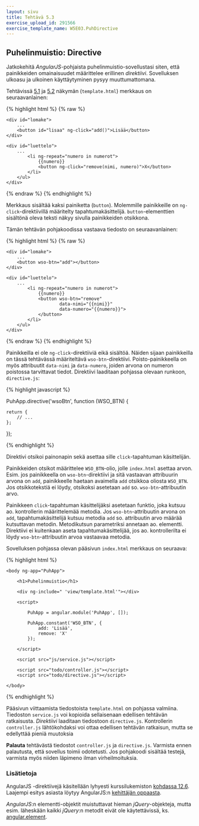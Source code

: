```yaml
---
layout: sivu
title: Tehtävä 5.3
exercise_upload_id: 291566
exercise_template_name: W5E03.PuhDirective
---
```


## Puhelinmuistio: Directive 

Jatkokehitä *AngularJS*-pohjaista puhelinmuistio-sovellustasi siten, että painikkeiden omainaisuudet määrittelee erillinen *direktiivi*. Sovelluksen ulkoasu ja ulkoinen käyttäytyminen pysyy muuttumattomana.

Tehtävissä [5.1](../tehtava51) ja [5.2](../tehtava52) näkymän (`template.html`) merkkaus on seuraavanlainen:

{% highlight html %}
{% raw %}

  <div ng-controller="PuhController">

    <div id="lomake">
        ...
        <button id="lisaa" ng-click="add()">Lisää</button>
    </div>
    
    <div id="luettelo">                
        ...
            <li ng-repeat="numero in numerot">
                {{numero}}
                <button ng-click="remove(nimi, numero)">X</button>
            </li>
        </ul>                
    </div>

  </div>

{% endraw %}
{% endhighlight %}


Merkkaus sisältää kaksi painiketta (`button`). Molemmille painikkeille on `ng-click`-direktiivillä määritelty tapahtumakäsittelijä. `button`-elementtien sisältönä oleva teksti näkyy sivulla painikkeiden otsikkona.

Tämän tehtävän pohjakoodissa vastaava tiedosto on seuraavanlainen:

{% highlight html %}
{% raw %}

  <div ng-controller="PuhController">

    <div id="lomake">
        ...
        <button wso-btn="add"></button>
    </div>

    <div id="luettelo">  
        ...              
            <li ng-repeat="numero in numerot">
                {{numero}}
                <button wso-btn="remove" 
                        data-nimi="{{nimi}}" 
                        data-numero="{{numero}}">                            
                </button>
            </li>
        </ul>
    </div>

  </div>

{% endraw %}
{% endhighlight %}

Painikkeilla ei ole `ng-click`-direktiiviä eikä sisältöä. Näiden sijaan painikkeilla on tässä tehtävässä määriteltävä `wso-btn`-direktiivi. Poisto-painikkeella on myös attribuutit `data-nimi` ja `data-numero`, joiden arvona on numeron poistossa tarvittavat tiedot. Direktiivi laaditaan pohjassa olevaan runkoon, `directive.js`:

{% highlight javascript %}

PuhApp.directive('wsoBtn', function (WSO_BTN) {

    return {        
        // ...                
    };
});

{% endhighlight %}

Direktivi otsikoi painonapin sekä asettaa sille `click`-tapahtuman käsittelijän. 

Painikkeiden otsikot määrittelee `WSO_BTN`-olio, jolle `index.html` asettaa arvon. Esim. jos painikkeella on `wso-btn`-direktiivi ja sitä vastaavan attribuurin arvona on `add`, painikkeelle haetaan avaimella `add` otsikkoa oliosta `WSO_BTN`. Jos otsikkotekstiä ei löydy, otsikoksi asetetaan `add` so. `wso-btn`-attribuutin arvo.

Painikkeen `click`-tapahtuman käsittelijäksi asetetaan funktio, joka kutsuu ao. kontrollerin määrittelemää metodia. Jos `wso-btn`-attribuutin arvona on `add`, tapahtumakäsittelijä kutsuu metodia `add` so. attribuutin arvo määrää kutsuttavan metodin. Metodikutsun parametriksi annetaan ao. elementti. Direktiivi ei kuitenkaan aseta tapahtumakäsittelijää, jos ao. kontrollerilta ei löydy `wso-btn`-attribuutin arvoa vastaavaa metodia.

Sovelluksen pohjassa olevan pääsivun `index.html` merkkaus on seuraava:

{% highlight html %}

    <body ng-app="PuhApp">

        <h1>Puhelinmuistio</h1>

        <div ng-include=" 'view/template.html'"></div>

        <script>

            PuhApp = angular.module('PuhApp', []);

            PuhApp.constant('WSO_BTN', {
                add: 'Lisää',
                remove: 'X'
            });

        </script>

        <script src="js/service.js"></script>

        <script src="todo/controller.js"></script>
        <script src="todo/directive.js"></script>

    </body>

{% endhighlight %}

Pääsivun viittaamista tiedostoista `template.html` on pohjassa valmiina. Tiedoston `service.js` voi kopioida sellaisenaan edellisen tehtävän ratkaisusta. *Direktiivi* laaditaan tiedostoon `directive.js`. Kontrollerin `controller.js` lähtökohdaksi voi ottaa edellisen tehtävän ratkaisun, mutta se edellyttää pieniä muutoksia

**Palauta** tehtävästä tiedostot `controller.js` ja `directive.js`. Varmista ennen palautusta, että sovellus toimii odotetusti. Jos pohjakoodi sisältää testejä, varmista myös niiden läpimeno ilman virheilmoituksia.


### Lisätietoja

AngularJS -direktiivejä käsitellään lyhyesti kurssilukemiston [kohdassa 12.6][weso-12.6]. Laajempi esitys asiasta löytyy AngularJS:n [kehittäjän oppaasta][guide].

[weso-12.6]: {{site.baseurl}}/weso/#12.6-Direktiivit
[guide]: https://docs.angularjs.org/guide/directive

*AngularJS*:n elementti-objektit muistuttavat hieman *jQuery*-objekteja, mutta esim. läheskään kaikki *jQuery*:n metodit eivät ole käytettävissä, ks. [angular.element][angular.element]. 

[angular.element]: https://docs.angularjs.org/api/ng/function/angular.element


